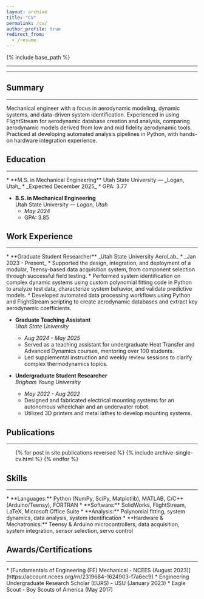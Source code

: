 ```yaml
---
layout: archive
title: "CV"
permalink: /cv/
author_profile: true
redirect_from:
  - /resume
---
```


{% include base_path %}

<hr/>
<hr/>

Summary
-----
<hr/>
Mechanical engineer with a focus in aerodynamic modeling, dynamic systems, and data-driven system identification. Experienced in using FlightStream for aerodynamic database creation and analysis, comparing aerodynamic models derived from low and mid fidelity aerodynamic tools. Practiced at developing automated analysis pipelines in Python, with hands-on hardware integration experience.

Education
-----
<hr/>
* **M.S. in Mechanical Engineering**  
  Utah State University — _Logan, Utah_
  * _Expected December 2025_
  * GPA: 3.77

* **B.S. in Mechanical Engineering**  
  Utah State University — _Logan, Utah_
  * _May 2024_
  * GPA: 3.85

Work Experience
-----
<hr/>
* **Graduate Student Researcher**  
  _Utah State University AeroLab_
  * _Jan 2023 - Present_
  * Supported the design, integration, and deployment of a modular, Teensy-based data acquisition system, from component selection through successful field testing.
  * Performed system identification on complex dynamic systems using custom polynomial fitting code in Python to analyze test data, characterize system behavior, and validate predictive models.
  * Developed automated data processing workflows using Python and FlightStream scripting to create aerodynamic databases and extract key aerodynamic coefficients.

* **Graduate Teaching Assistant**  
  _Utah State University_
  * _Aug 2024 - May 2025_
  * Served as a teaching assistant for undergraduate Heat Transfer and Advanced Dynamics courses, mentoring over 100 students.
  * Led supplemental instruction and weekly review sessions to clarify complex thermodynamics topics.

* **Undergraduate Student Researcher**  
  _Brigham Young University_
  * _May 2022 - Aug 2022_
  * Designed and fabricated electrical mounting systems for an autonomous wheelchair and an underwater robot.
  * Utilized 3D printers and metal lathes to develop mounting systems.
  
Publications
-----
<hr/>
  <ul>{% for post in site.publications reversed %}
    {% include archive-single-cv.html %}
  {% endfor %}</ul>

Skills
-----
<hr/>
* **Languages:** Python (NumPy, SciPy, Matplotlib), MATLAB, C/C++ (Arduino/Teensy), FORTRAN
* **Software:** SolidWorks, FlightStream, LaTeX, Microsoft Office Suite
* **Analysis:** Polynomial fitting, system dynamics, data analysis, system identification
* **Hardware & Mechatronics:** Teensy & Arduino microcontrollers, data acquisition, system integration, sensor selection, servo control

Awards/Certifications
-----
<hr/>
* [Fundamentals of Engineering (FE) Mechanical - NCEES (August 2023)](https://account.ncees.org/rn/2319684-1624903-f7a6ec9)
* Engineering Undergraduate Research Scholar (EURS) - USU (January 2023)
* Eagle Scout - Boy Scouts of America (May 2017)


  
<!-- Talks
======
  <ul>{% for post in site.talks reversed %}
    {% include archive-single-talk-cv.html  %}
  {% endfor %}</ul>
  
Teaching
======
  <ul>{% for post in site.teaching reversed %}
    {% include archive-single-cv.html %}
  {% endfor %}</ul>
  
Service and leadership
======
* Currently signed in to 43 different slack teams -->
